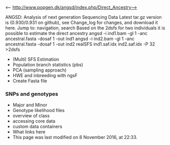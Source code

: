 <-- http://www.popgen.dk/angsd/index.php/Direct_Ancestry-->

ANGSD: Analysis of next generation Sequencing Data
Latest tar.gz version is (0.930/0.931 on github), see Change_log for changes, and download it  here.
Jump to: navigation, search
Based on the 2dsfs for two individuals it is possible to estimate the direct ancestry
angsd -i ind1.bam -gl 1 -anc ancestral.fasta -dosaf 1 -out ind1
angsd -i ind2.bam -gl 1 -anc ancestral.fasta -dosaf 1 -out ind2
realSFS ind1.saf.idx ind2.saf.idx -P 32 >2dsfs
* (Multi) SFS Estimation
* Population branch statistics (pbs)
* PCA (sampling approach)
* HWE and inbreeding with ngsF
* Create Fasta file
### SNPs and genotypes
* Major and Minor
* Genotype likelihood files
* overview of class
* accessing core data
* custom data containers
* What links here
* This page was last modified on 8 November 2016, at 22:33.